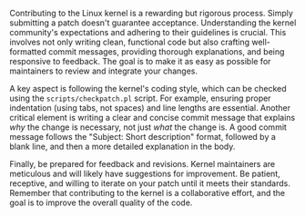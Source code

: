 Contributing to the Linux kernel is a rewarding but rigorous process. Simply submitting a patch doesn't guarantee acceptance. Understanding the kernel community's expectations and adhering to their guidelines is crucial. This involves not only writing clean, functional code but also crafting well-formatted commit messages, providing thorough explanations, and being responsive to feedback. The goal is to make it as easy as possible for maintainers to review and integrate your changes.

A key aspect is following the kernel's coding style, which can be checked using the `scripts/checkpatch.pl` script. For example, ensuring proper indentation (using tabs, not spaces) and line lengths are essential. Another critical element is writing a clear and concise commit message that explains _why_ the change is necessary, not just _what_ the change is. A good commit message follows the "Subject: Short description" format, followed by a blank line, and then a more detailed explanation in the body.

Finally, be prepared for feedback and revisions. Kernel maintainers are meticulous and will likely have suggestions for improvement. Be patient, receptive, and willing to iterate on your patch until it meets their standards. Remember that contributing to the kernel is a collaborative effort, and the goal is to improve the overall quality of the code.